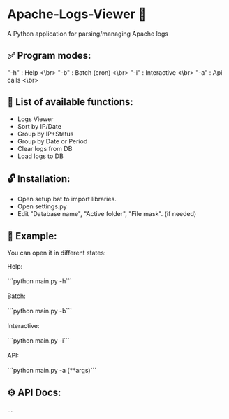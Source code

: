 # Apache-Logs-Viewer 🔎
A Python application for parsing/managing Apache logs

## ✅ Program modes:
"-h" : Help <\br>
"-b" : Batch (cron) <\br>
"-i" : Interactive <\br>
"-a" : Api calls <\br>
   
## 💬 List of available functions:
- Logs Viewer
- Sort by IP/Date
- Group by IP+Status
- Group by Date or Period
- Clear logs from DB
- Load logs to DB

## 🔓 Installation:
- Open setup.bat to import libraries.
- Open settings.py
- Edit "Database name", "Active folder", "File mask". (if needed)

## 📝 Example: 
<p>You can open it in different states:</p>
Help:
<br></br>
```python main.py -h```
<br></br>
Batch:
<br></br>
```python main.py -b```
<br></br>
Interactive:
<br></br>
```python main.py -i```
<br></br>
API:
<br></br>
```python main.py -a (**args)```

## ⚙️ API Docs:
...

